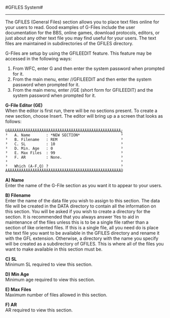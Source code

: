 #GFILES System#
***

The GFILES (General Files) section allows you to place text files online for your users to read.  Good examples of G-Files include the user documentation for the BBS, online games, download protocols, editors, or just about any other text file you may find useful for your users.  The text files are maintained in subdirectories of the GFILES directory.

G-Files are setup by using the GFILEEDIT feature. This feature may be accessed in the following ways:

1. From WFC, enter G and then enter the system password when prompted for it.
2. From the main menu, enter //GFILEEDIT and then enter the system password when prompted for it.
3. From the main menu, enter //GE (short form for GFILEEDIT) and the system password when prompted for it.

**G-File Editor (GE)**  
When the editor is first run, there will be no sections present.  To create a new section, choose Insert.  The editor will bring up a a screen that looks as follows:

```
ÚÄÄÄÄÄÄÄÄÄÄÄÄÄÄÄÄÄÄÄÄÄÄÄÄÄÄÄÄÄÄÄÄÄÄÄÄÄÄÄÄÄÄÄÄÄÄÄÄÄÄ¿
³   A. Name       : *NEW SECTION*                  ³
³   B. Filename   : REM                            ³
³   C. SL         : 10                             ³
³   D. Min. Age   : 0                              ³
³   E. Max Files  : 99                             ³
³   F. AR         : None.                          ³
³                                                  ³
³   Which (A-F,Q) ?                                ³
ÀÄÄÄÄÄÄÄÄÄÄÄÄÄÄÄÄÄÄÄÄÄÄÄÄÄÄÄÄÄÄÄÄÄÄÄÄÄÄÄÄÄÄÄÄÄÄÄÄÄÄÙ
```
**A) Name**  
Enter the name of the G-File section as you want it to appear to your users.

**B) Filename**  
Enter the name of the data file you wish to assign to this section.  The data file will be created in the DATA directory to contain all the information on this section. You will be asked if you wish to create a directory for the section.  It is recommended that you always answer Yes to aid in maintenance of the files unless this is to be a single file rather than a section of like oriented files.  If this is a single file, all you need do is place the text file you want to be available in the GFILES directory and rename it with the GFL extension. Otherwise, a directory with the name you specify will be created as a subdirectory of GFILES.  This is where all of the files you want to make available in this section must be.

**C) SL**  
Minimum SL required to view this section.

**D) Min Age**  
Minimum age required to view this section.

**E) Max Files**  
Maximum number of files allowed in this section.

**F) AR**  
AR required to view this section.
